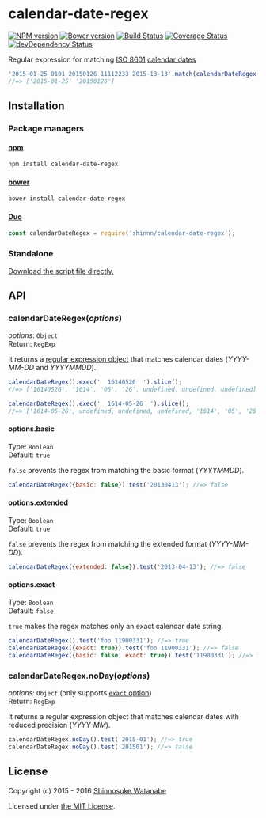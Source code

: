 # calendar-date-regex

[![NPM version](https://img.shields.io/npm/v/calendar-date-regex.svg)](https://www.npmjs.com/package/calendar-date-regex)
[![Bower version](https://img.shields.io/bower/v/calendar-date-regex.svg)](https://github.com/shinnn/calendar-date-regex/releases)
[![Build Status](https://travis-ci.org/shinnn/calendar-date-regex.svg?branch=master)](https://travis-ci.org/shinnn/calendar-date-regex)
[![Coverage Status](https://img.shields.io/coveralls/shinnn/calendar-date-regex.svg)](https://coveralls.io/r/shinnn/calendar-date-regex)
[![devDependency Status](https://david-dm.org/shinnn/calendar-date-regex/dev-status.svg)](https://david-dm.org/shinnn/calendar-date-regex#info=devDependencies)

Regular expression for matching [ISO 8601](http://www.iso.org/iso/iso8601) [calendar dates](https://en.wikipedia.org/wiki/ISO_8601#Calendar_dates)

```javascript
'2015-01-25 0101 20150126 11112233 2015-13-13'.match(calendarDateRegex());
//=> ['2015-01-25' '20150126']
```

## Installation

### Package managers

#### [npm](https://www.npmjs.com/)

```sh
npm install calendar-date-regex
```

#### [bower](http://bower.io/)

```sh
bower install calendar-date-regex
```

#### [Duo](http://duojs.org/)

```javascript
const calendarDateRegex = require('shinnn/calendar-date-regex');
```

### Standalone

[Download the script file directly.](https://raw.githubusercontent.com/shinnn/calendar-date-regex/master/browser.js)

## API

### calendarDateRegex(*options*)

*options*: `Object`  
Return: `RegExp`

It returns a [regular expression object](http://www.ecma-international.org/ecma-262/5.1/#sec-15.10) that matches calendar dates (*YYYY-MM-DD* and *YYYYMMDD*).

```javascript
calendarDateRegex().exec('  16140526  ').slice();
//=> ['16140526', '1614', '05', '26', undefined, undefined, undefined]

calendarDateRegex().exec('  1614-05-26  ').slice();
//=> ['1614-05-26', undefined, undefined, undefined, '1614', '05', '26']
```

#### options.basic

Type: `Boolean`  
Default: `true`

`false` prevents the regex from matching the basic format (*YYYYMMDD*).

```javascript
calendarDateRegex({basic: false}).test('20130413'); //=> false
```

#### options.extended

Type: `Boolean`  
Default: `true`

`false` prevents the regex from matching the extended format (*YYYY-MM-DD*).

```javascript
calendarDateRegex({extended: false}).test('2013-04-13'); //=> false
```

#### options.exact

Type: `Boolean`  
Default: `false`

`true` makes the regex matches only an exact calendar date string.

```javascript
calendarDateRegex().test('foo 11900331'); //=> true
calendarDateRegex({exact: true}).test('foo 11900331'); //=> false
calendarDateRegex({basic: false, exact: true}).test('11900331'); //=> false
```

### calendarDateRegex.noDay(*options*)

*options*: `Object` (only supports [`exact` option](#optionsexact))  
Return: `RegExp`

It returns a regular expression object that matches calendar dates with reduced precision (*YYYY-MM*).

```javascript
calendarDateRegex.noDay().test('2015-01'); //=> true
calendarDateRegex.noDay().test('201501'); //=> false
```

## License

Copyright (c) 2015 - 2016 [Shinnosuke Watanabe](https://github.com/shinnn)

Licensed under [the MIT License](./LICENSE).
